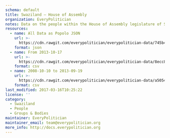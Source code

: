 ```yaml
---
schema: default
title: Swaziland — House of Assembly
organization: EveryPolitician
notes: Data on the people within the House of Assembly legislature of Swaziland.
resources:
  - name: All Data as Popolo JSON
    url: >-
      https://cdn.rawgit.com/everypolitician/everypolitician-data/745b40390a3884b48b54332b8e2fe869943a08e5/data/Swaziland/Assembly/ep-popolo-v1.0.json
    format: json
  - name: From 2013-10-17
    url: >-
      https://cdn.rawgit.com/everypolitician/everypolitician-data/8ecc83a0bb2ef59cf4f266ac6ed872c442f3eead/data/Swaziland/Assembly/term-10.csv
    format: csv
  - name: 2008-10-10 to 2013-09-19
    url: >-
      https://cdn.rawgit.com/everypolitician/everypolitician-data/a50544396aadc037ec054242b908be5671118b2b/data/Swaziland/Assembly/term-9.csv
    format: csv
last_modified: 2017-03-16T10:25:22
license: ''
category:
  - Swaziland
  - People
  - Groups & Bodies
maintainer: EveryPolitician
maintainer_email: team@everypolitician.org
more_info: http://docs.everypolitician.org
---
```

